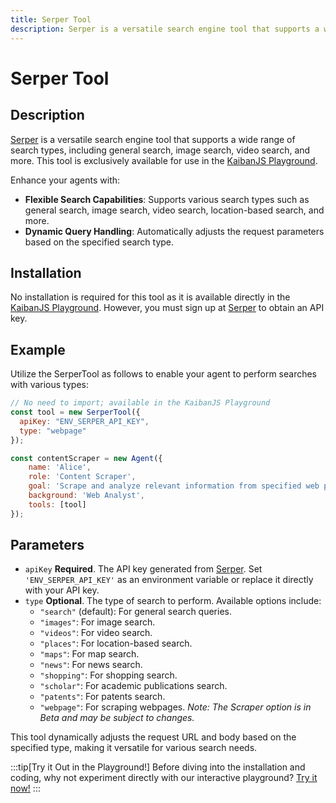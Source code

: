 ```yaml
---
title: Serper Tool
description: Serper is a versatile search engine tool that supports a wide range of search types, including general search, image search, video search, and more.
---
```


# Serper Tool

## Description

[Serper](https://serper.dev/) is a versatile search engine tool that supports a wide range of search types, including general search, image search, video search, and more. This tool is exclusively available for use in the [KaibanJS Playground](https://www.kaibanjs.com/playground).

Enhance your agents with:
- **Flexible Search Capabilities**: Supports various search types such as general search, image search, video search, location-based search, and more.
- **Dynamic Query Handling**: Automatically adjusts the request parameters based on the specified search type.

## Installation

No installation is required for this tool as it is available directly in the [KaibanJS Playground](https://www.kaibanjs.com/playground). However, you must sign up at [Serper](https://serper.dev/) to obtain an API key.

## Example

Utilize the SerperTool as follows to enable your agent to perform searches with various types:

```js
// No need to import; available in the KaibanJS Playground
const tool = new SerperTool({
  apiKey: "ENV_SERPER_API_KEY",
  type: "webpage"
});

const contentScraper = new Agent({
    name: 'Alice', 
    role: 'Content Scraper', 
    goal: 'Scrape and analyze relevant information from specified web pages.', 
    background: 'Web Analyst',
    tools: [tool]
});
```

## Parameters

- `apiKey` **Required**. The API key generated from [Serper](https://serper.dev/). Set `'ENV_SERPER_API_KEY'` as an environment variable or replace it directly with your API key.
- `type` **Optional**. The type of search to perform. Available options include:
  - `"search"` (default): For general search queries.
  - `"images"`: For image search.
  - `"videos"`: For video search.
  - `"places"`: For location-based search.
  - `"maps"`: For map search.
  - `"news"`: For news search.
  - `"shopping"`: For shopping search.
  - `"scholar"`: For academic publications search.
  - `"patents"`: For patents search.
  - `"webpage"`: For scraping webpages. *Note: The Scraper option is in Beta and may be subject to changes.*

This tool dynamically adjusts the request URL and body based on the specified type, making it versatile for various search needs.

:::tip[Try it Out in the Playground!]
Before diving into the installation and coding, why not experiment directly with our interactive playground? [Try it now!](https://www.kaibanjs.com/share/cBjyih67gx7n7CKrsVmm)
:::
